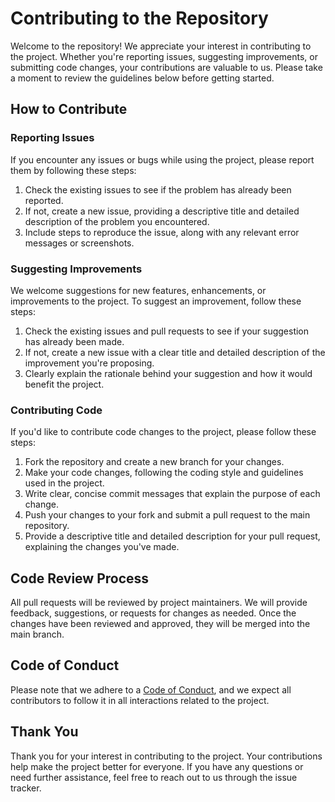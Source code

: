 # Contributing to the Repository

Welcome to the repository! We appreciate your interest in contributing to the project. Whether you're reporting issues, suggesting improvements, or submitting code changes, your contributions are valuable to us. Please take a moment to review the guidelines below before getting started.

## How to Contribute

### Reporting Issues
If you encounter any issues or bugs while using the project, please report them by following these steps:
1. Check the existing issues to see if the problem has already been reported.
2. If not, create a new issue, providing a descriptive title and detailed description of the problem you encountered.
3. Include steps to reproduce the issue, along with any relevant error messages or screenshots.

### Suggesting Improvements
We welcome suggestions for new features, enhancements, or improvements to the project. To suggest an improvement, follow these steps:
1. Check the existing issues and pull requests to see if your suggestion has already been made.
2. If not, create a new issue with a clear title and detailed description of the improvement you're proposing.
3. Clearly explain the rationale behind your suggestion and how it would benefit the project.

### Contributing Code
If you'd like to contribute code changes to the project, please follow these steps:
1. Fork the repository and create a new branch for your changes.
2. Make your code changes, following the coding style and guidelines used in the project.
3. Write clear, concise commit messages that explain the purpose of each change.
4. Push your changes to your fork and submit a pull request to the main repository.
5. Provide a descriptive title and detailed description for your pull request, explaining the changes you've made.

## Code Review Process
All pull requests will be reviewed by project maintainers. We will provide feedback, suggestions, or requests for changes as needed. Once the changes have been reviewed and approved, they will be merged into the main branch.

## Code of Conduct
Please note that we adhere to a [Code of Conduct](CODE_OF_CONDUCT.md), and we expect all contributors to follow it in all interactions related to the project.

## Thank You
Thank you for your interest in contributing to the project. Your contributions help make the project better for everyone. If you have any questions or need further assistance, feel free to reach out to us through the issue tracker.
